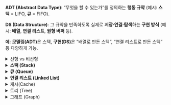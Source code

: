 <strong>ADT (Abstract Data Type)</strong>: “무엇을 할 수 있는가”를 정의하는 <strong>행동 규약</strong> (예시: <strong>스택</strong> = LIFO, <strong>큐</strong> = FIFO).

<strong>DS (Data Structure)</strong>: 그 규약을 만족하도록 실제로 <strong>저장·연결·탐색</strong>하는 <strong>구현 방식</strong> (예시: <strong>배열</strong>, <strong>연결 리스트</strong>, <strong>원형 버퍼</strong> 등).

<strong>예</strong>: <strong>모델링(ADT)</strong>은 스택, <strong>구현(DS)</strong>은 “배열로 만든 스택”, “연결 리스트로 만든 스택” 등 다양하게 가능.

<details><summary>선형 vs 비선형</summary>
## 선형 구조 (배열, 연결리스트 등)

### 주요 관심사

데이터를 어떻게 정렬하고 탐색할 것인가?
순차적 접근과 정렬, 탐색 효율

### 대표 알고리즘

- 탐색(Search): 순차 탐색(Linear Search), 이분 탐색(Binary Search)
- 정렬(Sort): 버블/선택/삽입/퀵/병합/힙 정렬 등

이미 순서가 일렬로 있으니까, 정렬을 통해 효율적인 탐색을 가능하게 만드는 게 핵심이 됨.

## 2. 비선형 구조 (트리, 그래프 등)

### 주요 관심사

연결된 데이터들을 어떤 순서와 전략으로 탐색할 것인가?
깊이, 너비, 경로, 최단거리, 사이클 여부 등

### 대표 알고리즘

- 탐색 전략(Traversal): DFS, BFS

- 최단 경로(Shortest Path): 다익스트라, 벨만-포드, 플로이드-워셜, A\*

- 최소 신장 트리(MST): 크루스칼, 프림

- 그외: 위상 정렬, 강한 연결 요소(SCC) 탐색 등
</details>

<details> <summary><strong>스택 (Stack)</strong></summary>

## 정의(ADT)

- <strong>LIFO(후입선출)</strong> 규칙을 가지는 선형 자료구조.

- 한쪽 끝에서만 삽입/삭제가 일어남.

- 최근 원소를 가리키는 멤버 top을 가짐(필드).

## 특징

- 입력·삭제 모두 <strong>한 방향</strong>에서 수행.

- <strong>pop( )</strong> 후 <strong>top</strong>은 <strong>그 직전 원소</strong>를 가리킴.

- <strong>배열/연결 리스트</strong> 등 여러 DS로 구현 가능.

## 대표 연산(메서드)

- `push(x)`: 맨 위에 삽입
- `pop()`: 맨 위 원소 제거+반환  
  ( 요소를 꺼내며 제거하는 연산, 자료구조마다 위치는 다름)

- `top()/peek()`: 맨 위 원소 조회
- `empty()`: 자료구조가 비어 있는지 확인
- `size()`: 자료구조에 들어 있는 요소의 개수를 반환

## 오류 케이스

- <strong>Underflow</strong>: 빈 스택에서 <code>pop</code>/<code>top</code>.

- <strong>Overflow</strong>: 고정 용량에서 한도를 초과한 <code>push</code>.

## 구현방식

- <strong>동적 배열</strong>: 캐시 친화적

- <strong>연결 리스트</strong>: 중간 조작 유리

## <strong>캐시 친화적인 이유</strong>:

CPU는 읽을 때 인접 메모리 블록까지 <strong>프리패치</strong>해 연속 접근이 빠름.

따라서 메모리 상에서 연속된 공간을 차지하는 동적 배열은  
지역성이 캐시 효율이 더 좋음

## 활용 예시

- 브라우저 <strong>뒤로가기</strong>
- <strong>실행 취소(Undo)</strong>
- <strong>후위 표기식 계산</strong>
- <strong>호출 스택</strong>

## Big-O

<strong>Push / Pop / Top</strong>: 평균 <strong>O(1)</strong>.

</details>
<details> <summary><strong>큐 (Queue)</strong></summary>

## 정의(ADT)

- <strong>FIFO(선입선출)</strong> 규칙을 가지는 선형 자료구조.

- 뒤(<strong>rear</strong>)로 삽입, 앞(<strong>front</strong>)에서 삭제 — <strong>입·출력 위치 분리</strong>.

## 특징

- <strong>front</strong>: 삭제/조회가 일어나는 위치(맨 앞).

- <strong>rear</strong>: 삽입이 일어나는 위치(맨 뒤).

- 먼저 들어온 데이터가 먼저 나가는 <strong>대기 행렬</strong>.

- <strong>배열 / 연결 리스트</strong> 등 여러 DS로 구현 가능.

## 대표 연산(메서드)

- <strong>`enqueue(x)`</strong>: 뒤(<strong>rear/back</strong>)에 삽입.

- <strong>`dequeue()`</strong>: 앞(<strong>front</strong>)에서 제거+반환.

- <strong>`front()` / `peek()`</strong>: 가장 앞 요소 조회(보존).

- <strong>`empty()`</strong>: 공백 여부

- <strong>`size()`</strong>()요소 수 확인.

## 오류 케이스

- <strong>Underflow</strong>: 빈 큐에서 <code>dequeue</code>.

- <strong>Overflow</strong>: 고정 용량에서 한도를 초과한 <code>enqueue</code>.

## 구현방식

### 단순 배열

- 구현이 간단함
- 인덱스가 정적으로 관리되어 인덱스 활용이 제한적  
  (front와 rear가 오직 증가만 하기 때문에 `dequeue` 연산으로 제거된 인덱스 재사용 불가)

  → <strong>원형 큐</strong>로 보완해 빈 칸을 재활용.

### 원형 큐

- rear와 front를 모듈러 연산(%, mod)으로 관리하여  
  인덱스가 순환하는 구조의 큐

- 인덱스 갱신:  
  rear = `(rear + 1) % capacity`  
  front = `(front + 1) % capacity`

- 크기 계산(현재 원소 개수):  
  size = `(rear - front + capacity) % capacity`

- isEmpty:  
  `size == 0`  
  `rear == front`

- isFull:  
  `size == capacity - 1`  
  `(rear+1) % capacity == front`

  rear == front가 empty와 full을 동시에 충족하므로  
  full인 경우 capacity - 1을 기준으로 삼아 관리하거나  
  size의 값을 추적하는 변수를 따로 관리해야함

### 연결 리스트

<strong>장점</strong>

- 삽입 / 삭제 성능이 좋음 - 데이터 이동이 없음  
  (배열은 원소 제거시 뒤의 원소를 한칸씩 땡겨야함)
- 확장 시 리사이즈 불필요 - 노드 단위 동적 할당  
  (배열은 확장 시 더 큰 배열 생성 + 원소 복사 과정을 거침)
- 배열의 크기를 유연하게 바꿀 수 있어 데이터 개수가 예측 불가능할 때 좋음

<strong>단점</strong>

- 구현이 비교적 복잡함
- 캐시 효율 낮음 - 비연속 메모리
- 메모리 효율 낮음 - 각 노드마다 포인터(next / prev) 저장

## 활용 예

<strong>프로세스 스케줄링</strong>, <strong>윈도우 메시지 큐</strong>.

<strong>캐시/파이프라인</strong>, <strong>BFS</strong>.

## Big-O

<strong>Enqueue / Dequeue / Front</strong>: <strong>O(1)</strong> (원형 배열/연결 리스트 기준).

</details>

<details> <summary><strong>연결 리스트 (Linked List)</strong></summary>

## 정의(ADT)

노드들이 포인터(next[, prev])로 연결된 선형 자료구조.  
배열처럼 연속된 메모리 블록이 아니라, 포인터로 서로 연결되어 있음.

## 구현(DS)

- 단일 연결 리스트(Singly): next만

- 이중 연결 리스트(Doubly): prev/next 모두

- 원형 연결 리스트(Circular): tail.next === head

## 대표 연산

### 삽입 (Insertion)

- 어느 위치에든 새 노드 삽입
- 앞(head)이나 뒤(tail), 노드 사이 등.

### 삭제 (Deletion)

- 특정 위치의 노드 삭제
- 최소한 pop은 필수

### 탐색/순회 (Traversal / Search)

- 특정 값 x를 가진 노드 탐색 (선형 검색)

- 순회(반복자 제공)

### 접근 (Access)

- 특정 위치 노드 값 반환

인덱스 임의 접근은 불가하므로, 특정 지점부터 하나씩 순차적으로 접근해야함

## 특징

- 인덱스 기반 접근 불가능 → 배열보다 검색이 느림

- 배열과 달리 연속 메모리 불필요 → 크기 변경에 유연

- 포인터 저장 오버헤드 발생 → 메모리 효율에 안좋음

- 캐시 친화성 낮음 (비연속 메모리로 인해 약한 지역성)

## 오류 케이스

- 잘못된 포인터 참조: 삭제된 노드 사용 시 런타임 오류

- 메모리 누수: 삭제 시 prev/next 절연(null) 처리 안 할 경우

- 경계 처리: 빈 리스트, head/tail 삭제 시 특별 처리 필요

{ value, next[, prev] }

## 단일 리스트

- 한 방향(next)만 연결 → 구현 단순, 메모리 효율적

- 역방향 탐색 불가

## 이중 리스트

- 양방향(prev/next) 연결 → 앞뒤 탐색·삭제 유리

- 불변식 유지 필요:  
  `x.next.prev === x`  
  `x.prev.next === x`

- 메모리 오버헤드 증가(prev 추가)

## 원형 리스트

- `tail.next === head`: 원형 구조

- sentinel(더미 노드) 또는 size 필드를 두어
  empty / full 상태 판별 및 경계 단순화

## 활용 예

- LRU 캐시: 해시 + 이중 리스트 조합

- 라운드 로빈 스케줄링: 원형 리스트

- 갤러리/Alt+Tab 전환: 순환적 탐색 구조

## Big-O

- 탐색: O(n)

- 삽입/삭제(노드 참조 기반): O(1)

- front/back 삽입/삭제: O(1) (head/tail 참조 유지 시)

## 배열 vs 리스트

배열: 인덱스 기반 랜덤 접근 O(1), 중간 삽입/삭제 O(n)

리스트: 중간 삽입/삭제 O(1) (참조노드 필요), 탐색 O(n)

선택 기준: “빠른 읽기” vs “삽입/삭제 빈도”

</details>

<details><summary>캐시(Cache)</summary>

## 정의

원본보다 지연시간이 낮고(더 “가까운”) 빠른 계층에  
데이터의 복사본을 임시 저장해 재접근을 빠르게 하는 메커니즘.

## 키워드

- 정본이 아님(사본 또는 파생물)
- 원본 경로보다 더 빠른 접근
- 재구성 가능

## 캐시 오염

### 정의

유용한 데이터 대신 불필요한 데이터들이 캐시를 차지해 캐시 성능을 떨어뜨리는 현상.

재사용률이 높은 데이터만 캐시에 저장하도록 캐시 전략을 설정해야함

## 정책

### 빠른 조합(현업에서 자주 쓰는 세트)

API 응답 캐시: Cache-aside + TTL + LRU + singleflight + negative cache

카탈로그/상품: Read-through + 이벤트 무효화 + 버전 키 + Stale-while-revalidate

쓰기 많은 랭킹/카운터: Write-back(+주기적 flush) + TinyLFU(Admission) + 샤딩

### 접근 패턴(읽기/쓰기 전략)

- Cache-aside(=Lazy loading):  
  앱이 캐시 우선 조회  
  캐시 미스 → 원본에서 가져와 캐시에 넣고 반환.  
  단순하고 범용적, 쓰기 · 무효화를 직접 관리해야 함.

- Read-through:  
  앱은 캐시만 호출  
  캐시 미스 → 알아서 원본을 조회해 캐시를 채움.  
  캐시 / 미들웨어에 읽기 경로를 위임하고 싶을 때 적합.

- Write-through:  
  쓰기 요청을 캐시와 원본 모두에 즉시 반영.  
  일관성 관리는 쉽지만 쓰기 성능 이득은 제한적.

- Write-back(=Write-behind):  
  캐시에만 기록 후, 원본은 배치/비동기로 반영.  
  쓰기 성능↑, 장애 시 유실 방지(큐/로그/재시도) 필수.

- Write-around:  
  쓰기는 원본만 갱신, 읽을 때 필요해지면 캐시에 적재.
  일시성 · 단발성 데이터로 캐시 오염 방지.

### 만료·무효화(신선도 정책)

- TTL/Absolute Expiration:  
  저장 시점 기준 고정 만료시간 설정.  
  업데이트 빈도가 낮거나, 약간의 오래된(stale) 값이 허용될 때 사용.

- Sliding Expiration:  
  접근할 때마다 만료시간 연장.  
   자주 쓰는 항목을 오래 유지하고 싶을 때 사용.

- Explicit Invalidation:  
  이벤트 발생 시 지정 키(키/프리픽스/태그)를 즉시 무효화.
  상품가격/게시글 수정 등 변경 즉시 반영해야 할 때 사용.

- Revalidation(검증 후 재사용):  
  원본 변경 여부에 따라 캐시 갱신을 결정.
  원본 부하/전송 비용을 최소화하며 신선도 보장.

- Stale-while-revalidate / Stale-on-error:  
  오래된(stale) 값을 즉시 반환.  
  백그라운드에서 새로고침 / 원본 장애 시 낡은 값 임시 허용.  
  사용자 지연 최소화 + 안정성 향상.

### 교체(Eviction) 정책

- LRU:  
  가장 오래 쓰이지 않은 항목부터 제거.  
  시간 지역성에 강함.

- LFU / TinyLFU:  
  사용 빈도가 낮은 항목 제거.  
  핫 키가 뚜렷하고, 대형 일회성 응답 많은 환경에 적합.

- FIFO / CLOCK / SLRU / ARC:  
  메모리·패턴·구현 난이도에 따라 대안 선택.

### 적재·사전채움(Admission/Prefetch)

- Admission(입장 규칙):  
  크기·비용·빈도 기준으로 캐싱 여부를 결정.  
  한 번 쓰고 버리는 대형 응답으로 인한 캐시 오염 방지.

- Prefetch/Pre-warm:  
  배포/스파이크 전 선적재, 시퀀스 다음 페이지 미리 채움.
  콜드스타트·초기 지연 완화.

- Negative Caching:  
  “존재하지 않음/404/빈 결과”를 짧게 캐시.
  불필요한 원본 조회 폭주 방지.

### 일관성·동기화(Consistency/Cohere­ncy)

- Write-through / Read-your-writes 보장: 같은 클라이언트가 바로 쓴 값을 곧바로 읽게.

- Event-driven Invalidation: DB 변경 이벤트→캐시 무효화(메시지 버스/PubSub).

- 버전 키/해시 키: product:{id}:v{version} 처럼 키에 버전을 포함.
  정확성↑, 키 회전으로 안전한 롤아웃.

### 다층·분산 설계

- L1/L2 캐시: 프로세스 내(in-memory) → 분산 캐시(Redis/Memcached) → CDN/프록시.
  핫 데이터는 가까운 곳(L1)에서 초저지연, L2로 공유률↑.

- 샤딩/Consistent Hashing: 키 분산으로 확장성·평형 유지.

- 복제(Replication): 가용성↑, 읽기 스케일링. 정합성 규칙을 명확히.

- Stampede 방지: 단일 비행(singleflight)/뮤텍스로 동일 키 동시 재생성 차단.

- Jittered TTL / Probabilistic Early Expiration: 만료 시점 분산.

- Circuit Breaker / Backoff: 원본 장애 시 연쇄 실패 차단, 점진적 복구.
</details>
<details> <summary>트리 (Tree)</summary>

## 용어

정점(vertex) = 연결 대상이 되는 개체 또는 위치

간선(Edge) = 정점 간의 연결

인정(Adjacent): 두 정점이 간선으로 직접 연결된 상태

차수(Degree): 정점에 연결된 간선의 수

경로(Path): 간선을 따라 이동하는 순서 (정점들의 나열)

## 정의

루트를 기준으로 한 계층적 구조를 가진 자료구조.  
노드·간선으로 이루어졌으며, 무방향 그래프의 일종이지만  
그래프와 구분되는 명확한 특성을 가짐.

## 그래프와의 차이점

트리는 본질적으로 그래프의 한 종류로, 트리는 사이클 없는 연결 무방향 그래프라고 정의될 수 있지만, 트리만의 용례(예: 이진 탐색 트리, 힙, 트라이 등)를 자주 다루고,
전용 탐색 기법(전위·중위·후위 순회 등)이 개발되는 등의 이유로 독립된 자료구조 명칭으로 자리 잡게됨.

트리만의 뚜렷한 특성 때문에 자료구조에서 그래프와는 구분되어 분류됨.

- 사이클 : 절대 없음
- 연결성: 모든 노드가항상 연결되어 있어야 함
- 간선: 노드 수 N에 대해 간선(edge) 수가 N − 1로 고정
- 경로: 두 노드 사이에 경로가 하나만 존재
- 방향성: 실제 간선은 무방향이지만 탐색에서 중복 방문을 막아 방향성을 부여함

## 구현

### 포인터 기반 트리

각 노드가 직접 자식 노드를 가리키는 포인터/참조를 가짐
Linked List와 비슷한 개념 활용

    class TreeNode {
      constructor(value) {
        this.value = value;
        this.left = null;
        this.right = null;
      }
    }

### 인접 리스트 기반 트리

배열 기반으로 트리 구조를 표현  
노드와 연결된 자식 노드를 배열로 저장  
포인터가 아니라 배열 인덱스/값 기반 참조

    const tree = {
      A: ['B', 'C'],
      B: ['D', 'E'],
      C: ['F']
    };

### 이진 탐색 기반 트리

포인터 기반 트리의 특수한 확장형
각 노드가 최대 **2개의 자식(left, right)**만 가짐

- 왼쪽 서브트리: 부모보다 작은 값
- 오른쪽 서브트리: 부모보다 큰 값

위와같은 규칙을 바탕으로 이진 탐색 로직을 구현

<details> <summary>이진 탐색 트리 구현 예시</summary>

    class TreeNode { // 포인터 기반 노드 구현
      constructor(value) {
        this.value = value;
        this.left  = null;
        this.right = null;
      }
    }

    class BinarySearchTree {
      constructor() {
        this.root = null;
      }

      // 삽입 메서드
      insert(value) {
        const newNode = new TreeNode(value);

        if (!this.root) {
          this.root = newNode;
          return;
        }

        let current = this.root;
        while (true) {
          if (value === current.value) {
            // 중복 값 무시하거나 카운터를 둘 수도 있음
            return;
          }

          if (value < current.value) {
            if (!current.left) {
              current.left = newNode;
              return;
            }
            current = current.left;
          } else {
            if (!current.right) {
              current.right = newNode;
              return;
            }
            current = current.right;
          }
        }
      }

      // 재귀 기반 탐색 메서드
      searchRecursive(node, target) {
        if (!node) return null;
        if (node.value === target) return node;
        return target < node.value
          ? this.searchRecursive(node.left, target)
          : this.searchRecursive(node.right, target);
      }

      // 반복 기반 탐색 메서드
      searchIterative(target) {
        let current = this.root;
        while (current) {
          if (current.value === target) return current;
          current = target < current.value ? current.left : current.right;
        }
        return null;
      }
    }

    // 사용 예시
    const bst = new BinarySearchTree();
    [15, 6, 23, 4, 7, 71, 5].forEach(n => bst.insert(n));

</details>

## 시간 복잡도

### 탐색

- 이진 탐색 트리: 평균 O(log N), 최악 O(N)

- 균형 트리(AVL/레드-블랙): O(log N)

### 삽입·삭제

- BST: 평균 O(log N), 최악 O(N)

- 균형 트리: O(log N)

- 순회(전위·중위·후위·레벨): O(N)

## 특징

### 효율적인 계층 구조 표현

부모-자식 링크로 노드 간 명확한 계층 관계 유지  
→ 조직도·파일 시스템 같은 계층적 데이터 처리에 최적화

### 유일한 경로 보장

N−1개의 간선 + 사이클 없음, 루트부터 특정 노드까지 단일 경로 제공  
→ 예측 가능한 탐색 경로 확보

### 다양한 순회 방식 제공

전위·중위·후위·레벨 순회 지원
→ 표현식 트리 평가, 레벨별 배치 처리 등 유연한 응용 시나리오 대응

각 순회 방법은 트리의 노드를 방문하는 순서를 정의함.  
왼쪽 오른쪽은 서브 트리(구현 = 자식 노드 + 재귀)를 의미

- 전위 순회(Pre-order): 루트 → 왼쪽 → 오른쪽
- 중위 순회(In-order): 왼쪽 → 루트 → 오른쪽
- 후위 순회(Post-order): 왼쪽 → 오른쪽 → 루트
- 레벨 순회(Level-order): 레벨(깊이)별 왼쪽 → 오른쪽

### 균형 유지 메커니즘

자동 균형화(self-balancing) 이진 탐색 트리는 삽입·삭제 시점에 트리의 높이를 재조정해  
항상 𝑂(log ⁡𝑁)깊이를 유지하며, 대용량 데이터에서 안정적임  
(AVL·레드-블랙 트리 등)

</details>

<details> <summary>그래프 (Graph)</summary>

## 용어

정점(vertex) = 연결 대상이 되는 개체 또는 위치

간선(Edge) = 정점 간의 연결

인정(Adjacent): 두 정점이 간선으로 직접 연결된 상태

차수(Degree): 정점에 연결된 간선의 수

경로(Path): 간선을 따라 이동하는 순서 (정점들의 나열)

## 정의(ADT)

노드(정점)와 간선(엣지)의 쌍으로 이루어진 자료구조

## 종류

### 방향 여부

- 무방향 그래프: 간선에 방향이 없고 양방향 이동 가능

- 방향 그래프: 간선에 방향이 있어 단방향 이동만 가능

### 가중치 여부

- 가중치 그래프: 간선마다 비용(가중치)을 가짐

- 비가중치 그래프: 모든 간선의 비용이 동일

### 연결성

- 연결 그래프: 모든 노드가 간선을 통해 이어져 있음

- 비연결 그래프: 일부 노드가 다른 노드와 분리되어 있음

## 구현

### 인접 리스트 (Adjacency List)

각 노드마다 연결된 이웃 목록을 저장

정점과 연결된 정점을 표현

메모리 효율이 좋고, 간선 순회가 빠름

    const graph = {
      A: ['B', 'C'],
      B: ['A', 'D'],
      C: ['A', 'D'],
      D: ['B', 'C']
    };

### 인접 행렬 (Adjacency Matrix)

𝑉×𝑉 크기의 2차원 배열로 간선 존재 여부 표시

간선 존재 확인이 𝑂(1)이지만, 메모리 사용량이 크고 전체 순회가 느림

    const V = 4;
    const matrix = Array.from({ length: V }, () => Array(V).fill(0)); // 4x4 행렬 0으로 초기화
    const edges = [['A', 'B'], ['A', 'C'], ['B', 'D'], ['C', 'D']]; // 간선 배열
    edges.forEach(([u, v]) => { // 간선을 인접 행렬에 반영
      const ui = u.charCodeAt(0) - 65; // 알파벳을 0부터 시작하는 인덱스로 변환
      const vi = v.charCodeAt(0) - 65; //  ( 'A'->0, 'B'->1, ...)
      matrix[ui][vi] = matrix[vi][ui] = 1; // ui 노드 ↔ vi 노드로 연결
    });

### 간선 리스트 (Edge List)

간선의 쌍만 저장

정점간 연결만 표현

인접리스트 [A: [B,C], B:[A,C]]  
→ 간선 리스트 [[A,B], [A,C], [B,A], [B,C]]

간단하지만 인접 노드 탐색에 비효율적

    const edgeList = [
      ['A', 'B'],
      ['A', 'C'],
      ['B', 'D'],
      ['C', 'D']
    ];

## 시간 복잡도

v : 특정 정점 (vertex, 노드)  
e : 그래프 전체의 간선 수  
deg : 해당 정점(노드)의 연결된 간선 수(차수)  
O(deg(v)) : 인접 리스트에서 v의 이웃 탐색 시간

### 간선 추가

- 인접 리스트: O(1)

- 인접 행렬: O(1)

- 간선 리스트: O(1)

### 간선 삭제

- 인접 리스트: O(deg(v))

- 인접 행렬: O(1)

- 간선 리스트: O(E)

### 간선 존재 여부 확인

- 인접 리스트: O(deg(v))

- 인접 행렬: O(1)

- 간선 리스트: O(E)

### 인접 노드 순회

- 인접 리스트: O(deg(v))

- 인접 행렬: O(V)

- 간선 리스트: O(E)

### 전체 간선 순회

- 인접 리스트: O(V + E)

- 인접 행렬: O(V²)

- 간선 리스트: O(E)

### 메모리 사용량

- 인접 리스트: O(V + E)

- 인접 행렬: O(V²)

- 간선 리스트: O(E)

### 그래프 탐색

- 너비 우선 탐색(BFS)

  - 인접 리스트: O(V + E)
  - 인접 행렬: O(V²)
  - 간선 리스트: O(V·E)

- 깊이 우선 탐색(DFS)
  - 인접 리스트: O(V + E)
  - 인접 행렬: O(V²)
  - 간선 리스트: O(V·E)

## 특징

### 복잡한 관계 모델링 가능

- 노드가 간선으로 자유롭게 연결될 수 있는 구조.  
  → 노드 간 직접·간접 연결을 모두 표현할 수 있어  
  계층·네트워크·의존성 등의 복합적 관계 모델링에 유리함.

### 순환 구조(사이클) 허용

- 간선에 제한을 두지 않아 루프를 형성 가능.  
  → 현실 세계의 피드백 루프, 순환 참조, 재귀적 관계 구현.

### 연결 컴포넌트 단위 분리·분석 가능

그래프 > 컴포넌트 > 노드

컴포넌트 = 간선으로 연결된 노드 집합
예) 트리는 단일 컴포넌트로 이루어진 무방향 그래프의 일종

- 하나의 큰 그래프를 컴포넌트 단위로 나눌 수 있음.  
  → 부분 문제의 독립적 처리 및 병렬화에 용이함.

### 가중치 설정으로 다양한 알고리즘 적용

- 간선에 값(가중치)을 부여해 단순 연결 정보뿐만 아니라 다양한 추가 정보를 담을 수 있음  
  → 최단 경로 / 최소 비용 / 최소 거리 등 다양한 알고리즘 활용 가능

</details>
